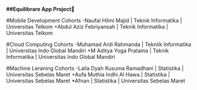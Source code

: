 **##Equilibrare App Project👋**


#Mobile Development Cohorts
-Naufal Hilmi Majid | Teknik Informatika | Universitas Telkom
+Abdul Aziz Febriyansah | Teknik Informatika | Universitas Telkom


#Cloud Computing Cohorts
-Muhamad Ardi Rahmanda | Tekniik Informatika | Universitas Indo Global Mandiri
+M Aditya Yoga Pratama | Teknik Informatika | Universitas Indo Global Mandiri

#Machine Leraning Cohorts 
-Laila Dyah Kusuma Ramadhani | Statistika | Universitas Sebelas Maret
+Aufa Muthia Indhi Al Hawa | Statistika | Universitas Sebelas Maret
*Afnan | Statistika | Universitas Sebelas Maret


<!--
**Equilibrare/Equilibrare** is a ✨ _special_ ✨ repository because its `README.md` (this file) appears on your GitHub profile.

Here are some ideas to get you started:

- 🔭 I’m currently working on Bangkit Academy Capstone Project
- 🌱 I’m currently learning Cloud Computing
- 👯 I’m looking to collaborate on ...
- 🤔 I’m looking for help with ...
- 💬 Ask me about ...
- 📫 How to reach me: ...    
- 😄 Pronouns: ...
- ⚡ Fun fact: ...
-->
